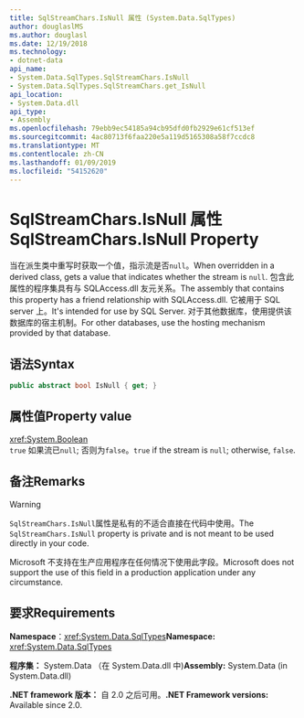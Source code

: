 ```yaml
---
title: SqlStreamChars.IsNull 属性 (System.Data.SqlTypes)
author: douglaslMS
ms.author: douglasl
ms.date: 12/19/2018
ms.technology:
- dotnet-data
api_name:
- System.Data.SqlTypes.SqlStreamChars.IsNull
- System.Data.SqlTypes.SqlStreamChars.get_IsNull
api_location:
- System.Data.dll
api_type:
- Assembly
ms.openlocfilehash: 79ebb9ec54185a94cb95dfd0fb2929e61cf513ef
ms.sourcegitcommit: 4ac80713f6faa220e5a119d5165308a58f7ccdc8
ms.translationtype: MT
ms.contentlocale: zh-CN
ms.lasthandoff: 01/09/2019
ms.locfileid: "54152620"
---
```

# <a name="sqlstreamcharsisnull-property"></a><span data-ttu-id="ba45b-102">SqlStreamChars.IsNull 属性</span><span class="sxs-lookup"><span data-stu-id="ba45b-102">SqlStreamChars.IsNull Property</span></span>

<span data-ttu-id="ba45b-103">当在派生类中重写时获取一个值，指示流是否`null`。</span><span class="sxs-lookup"><span data-stu-id="ba45b-103">When overridden in a derived class, gets a value that indicates whether the stream is `null`.</span></span> <span data-ttu-id="ba45b-104">包含此属性的程序集具有与 SQLAccess.dll 友元关系。</span><span class="sxs-lookup"><span data-stu-id="ba45b-104">The assembly that contains this property has a friend relationship with SQLAccess.dll.</span></span> <span data-ttu-id="ba45b-105">它被用于 SQL server 上。</span><span class="sxs-lookup"><span data-stu-id="ba45b-105">It's intended for use by SQL Server.</span></span> <span data-ttu-id="ba45b-106">对于其他数据库，使用提供该数据库的宿主机制。</span><span class="sxs-lookup"><span data-stu-id="ba45b-106">For other databases, use the hosting mechanism provided by that database.</span></span>

## <a name="syntax"></a><span data-ttu-id="ba45b-107">语法</span><span class="sxs-lookup"><span data-stu-id="ba45b-107">Syntax</span></span>

```csharp
public abstract bool IsNull { get; }
```

## <a name="property-value"></a><span data-ttu-id="ba45b-108">属性值</span><span class="sxs-lookup"><span data-stu-id="ba45b-108">Property value</span></span>

<xref:System.Boolean>\
<span data-ttu-id="ba45b-109">`true` 如果流已`null`; 否则为`false`。</span><span class="sxs-lookup"><span data-stu-id="ba45b-109">`true` if the stream is `null`; otherwise, `false`.</span></span>

## <a name="remarks"></a><span data-ttu-id="ba45b-110">备注</span><span class="sxs-lookup"><span data-stu-id="ba45b-110">Remarks</span></span>

> [!WARNING]
> <span data-ttu-id="ba45b-111">`SqlStreamChars.IsNull`属性是私有的不适合直接在代码中使用。</span><span class="sxs-lookup"><span data-stu-id="ba45b-111">The `SqlStreamChars.IsNull` property is private and is not meant to be used directly in your code.</span></span>
>
> <span data-ttu-id="ba45b-112">Microsoft 不支持在生产应用程序在任何情况下使用此字段。</span><span class="sxs-lookup"><span data-stu-id="ba45b-112">Microsoft does not support the use of this field in a production application under any circumstance.</span></span>

## <a name="requirements"></a><span data-ttu-id="ba45b-113">要求</span><span class="sxs-lookup"><span data-stu-id="ba45b-113">Requirements</span></span>

<span data-ttu-id="ba45b-114">**Namespace**：<xref:System.Data.SqlTypes></span><span class="sxs-lookup"><span data-stu-id="ba45b-114">**Namespace:** <xref:System.Data.SqlTypes></span></span>

<span data-ttu-id="ba45b-115">**程序集：** System.Data （在 System.Data.dll 中)</span><span class="sxs-lookup"><span data-stu-id="ba45b-115">**Assembly:** System.Data (in System.Data.dll)</span></span>

<span data-ttu-id="ba45b-116">**.NET framework 版本：** 自 2.0 之后可用。</span><span class="sxs-lookup"><span data-stu-id="ba45b-116">**.NET Framework versions:** Available since 2.0.</span></span>